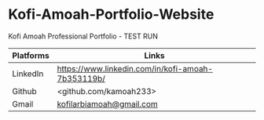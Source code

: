 # Kofi-Amoah-Portfolio-Website

Kofi Amoah Professional Portfolio - TEST RUN

|Platforms| Links |
|---------|-------|
|LinkedIn | <https://www.linkedin.com/in/kofi-amoah-7b353119b/> |
|Github   | <github.com/kamoah233> |
|Gmail    | <kofilarbiamoah@gmail.com> |
